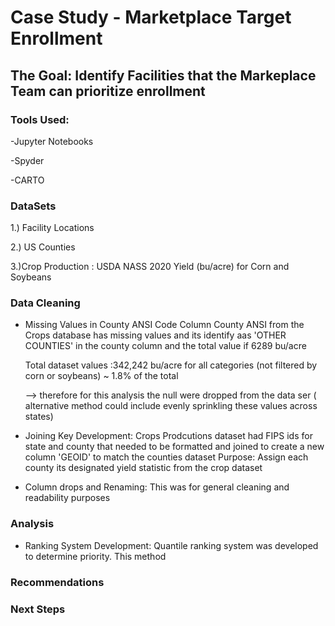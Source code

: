 # Case Study - Marketplace Target Enrollment 

## The Goal: Identify Facilities that the Markeplace Team can prioritize enrollment



### Tools Used:
-Jupyter Notebooks

-Spyder

-CARTO

### DataSets
1.) Facility Locations

2.) US Counties

3.)Crop Production : USDA NASS 2020 Yield (bu/acre) for Corn and Soybeans

### Data Cleaning
- Missing Values in County ANSI Code
      Column County ANSI from the Crops database has missing values and its identify aas 'OTHER COUNTIES' in the county column and the total value if 6289 bu/acre

     Total dataset values :342,242 bu/acre for all categories (not filtered by corn or soybeans) ~ 1.8% of the total

     --> therefore for this analysis the null were dropped from the data ser ( alternative method could include evenly sprinkling these values across states)
      
- Joining Key Development:
       Crops Prodcutions dataset had FIPS ids for state and county that needed to be formatted and joined to create a new column 'GEOID' to match the counties dataset
       Purpose: Assign each county its designated yield statistic from the crop dataset
 - Column drops and Renaming:
       This was for general cleaning and readability purposes 
  
  
  ### Analysis
  
  - Ranking System Development:
               Quantile ranking system was developed to determine priority. This method 
               
               
  ### Recommendations
  
  
  
  
  ### Next Steps
                  
